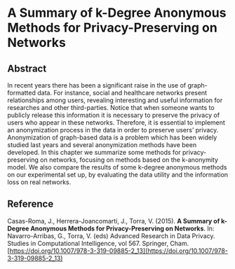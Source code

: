 # A Summary of k-Degree Anonymous Methods for Privacy-Preserving on Networks

## Abstract
In recent years there has been a significant raise in the use of graph-formatted data. For instance, social and healthcare networks present relationships among users, revealing interesting and useful information for researches and other third-parties. Notice that when someone wants to publicly release this information it is necessary to preserve the privacy of users who appear in these networks. Therefore, it is essential to implement an anonymization process in the data in order to preserve users’ privacy. Anonymization of graph-based data is a problem which has been widely studied last years and several anonymization methods have been developed. In this chapter we summarize some methods for privacy-preserving on networks, focusing on methods based on the k-anonymity model. We also compare the results of some k-degree anonymous methods on our experimental set up, by evaluating the data utility and the information loss on real networks.

## Reference
Casas-Roma, J., Herrera-Joancomartí, J., Torra, V. (2015). **A Summary of k-Degree Anonymous Methods for Privacy-Preserving on Networks**. In: Navarro-Arribas, G., Torra, V. (eds) Advanced Research in Data Privacy. Studies in Computational Intelligence, vol 567. Springer, Cham. [https://doi.org/10.1007/978-3-319-09885-2_13](https://doi.org/10.1007/978-3-319-09885-2_13)
